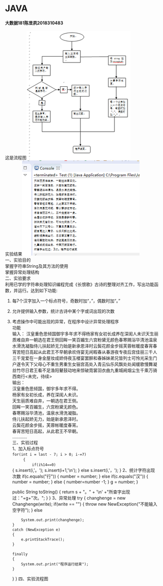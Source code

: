 # JAVA
#### 大数据181陈昱夙2018310483  

[流程图]:https://github.com/yusu-chen/JAVA/blob/%E5%A4%A7%E6%95%B0%E6%8D%AE181%E9%99%88%E6%98%B1%E5%A4%992018310483/%E5%BE%AE%E4%BF%A1%E5%9B%BE%E7%89%87_20191117210431.png  
[结果图]:https://raw.githubusercontent.com/yusu-chen/JAVA/%E5%A4%A7%E6%95%B0%E6%8D%AE181%E9%99%88%E6%98%B1%E5%A4%992018310483/%E5%BE%AE%E4%BF%A1%E5%9B%BE%E7%89%87_20191117211530.png
这是流程图![流程图]  
实验结果![结果图]    
一、实验目的         
掌握字符串String及其方法的使用     
掌握异常处理结构      
二、实验要求       
利用已学的字符串处理知识编程完成《长恨歌》古诗的整理对齐工作，写出功能函数，并运行。达到如下功能:      
    
1.	每7个汉字加入一个标点符号，奇数时加“，”，偶数时加“。”     
2.	允许提供输入参数，统计古诗中某个字或词出现的次数           
3.	考虑操作中可能出现的异常，在程序中设计异常处理程序         
功能         
输入： 
汉皇重色思倾国御宇多年求不得杨家有女初长成养在深闺人未识天生丽质难自弃一朝选在君王侧回眸一笑百媚生六宫粉黛无颜色春寒赐浴华清池温泉水滑洗凝脂侍儿扶起娇无力始是新承恩泽时云鬓花颜金步摇芙蓉帐暖度春宵春宵苦短日高起从此君王不早朝承欢侍宴无闲暇春从春游夜专夜后宫佳丽三千人三千宠爱在一身金屋妆成娇侍夜玉楼宴罢醉和春姊妹弟兄皆列士可怜光采生门户遂令天下父母心不重生男重生女骊宫高处入青云仙乐风飘处处闻缓歌慢舞凝丝竹尽日君王看不足渔阳鼙鼓动地来惊破霓裳羽衣曲九重城阙烟尘生千乘万骑西南行<未完，待续>          
输出：          
汉皇重色思倾国，御宇多年求不得。  
杨家有女初长成，养在深闺人未识。   
天生丽质难自弃，一朝选在君王侧。  
回眸一笑百媚生，六宫粉黛无颜色。  
春寒赐浴华清池，温泉水滑洗凝脂。  
侍儿扶起娇无力，始是新承恩泽时。  
云鬓花颜金步摇，芙蓉帐暖度春宵。  
春宵苦短日高起，从此君王不早朝。  
…………       
三、实验过程      
1、加入标点符号       
```for(int i = last - 7; i > 0; i-=7) ```  
```		{```  
```			if(i%14==0)```  
			{
				s.insert(i,'。');
				s.insert(i+1,'\n');
			}
			else s.insert(i,'，');
			}
2、统计字符出现次数
if(c.equals("行"))
		{
			number = number;
		}
		else if(c.equals("汉")) 
		{
			number = number;
		}
		else 
		{
			number=number -1;
		}
		 g = number;
	}
		
		
	public String toString() 
	{
			return s + "。" + '\n' +"所查字出现过："+g+"次。";
	}
}
3、异常处理
try {
		changhenge = new Changhenge(write);
		if(write == "") 
		{
			throw new NewException("不能输入空字符");
		}
		else 
		
			System.out.print(changhenge);
		}
		catch (NewException e) 
		{
			e.printStackTrace();
		}

		finally 
		{
			System.out.print("程序运行结束");
		}

	}
}
四、实验流程图
